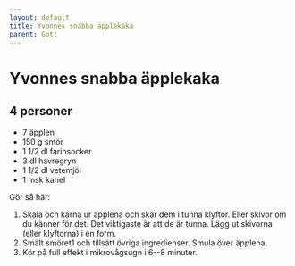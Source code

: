 ```yaml
---
layout: default
title: Yvonnes snabba äpplekaka
parent: Gott
---
```

# Yvonnes snabba äpplekaka

## 4 personer

-   7 äpplen
-   150 g smör
-   1 1/2 dl farinsocker
-   3 dl havregryn
-   1 1/2 dl vetemjöl
-   1 msk kanel

Gör så här:

1.  Skala och kärna ur äpplena och skär dem i tunna klyftor. Eller
    skivor om du känner för det. Det viktigaste är att de är tunna. Lägg
    ut skivorna (eller klyftorna) i en form.
2.  Smält smöret1 och tillsätt övriga ingredienser. Smula över äpplena.
3.  Kör på full effekt i mikrovågsugn i 6--8 minuter.
